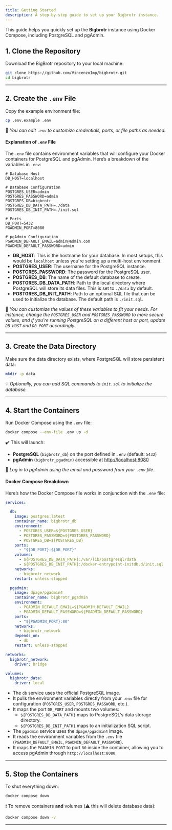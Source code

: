 ```yaml
---
title: Getting Started
description: A step-by-step guide to set up your Bigbrotr instance.
---
```


This guide helps you quickly set up the **Bigbrotr** instance using Docker Compose, including PostgreSQL and pgAdmin.

## 1. Clone the Repository

Download the BigBrotr repository to your local machine:

```bash
git clone https://github.com/VincenzoImp/bigbrotr.git
cd bigbrotr
```

---

## 2. Create the `.env` File

Copy the example environment file:

```bash
cp .env.example .env
```

🔧 *You can edit `.env` to customize credentials, ports, or file paths as needed.*

#### Explanation of `.env` File

The `.env` file contains environment variables that will configure your Docker containers for PostgreSQL and pgAdmin. Here’s a breakdown of the variables in `.env`:

```env
# Database Host
DB_HOST=localhost

# Database Configuration
POSTGRES_USER=admin
POSTGRES_PASSWORD=admin
POSTGRES_DB=bigbrotr
POSTGRES_DB_DATA_PATH=./data
POSTGRES_DB_INIT_PATH=./init.sql

# Ports
DB_PORT=5432
PGADMIN_PORT=8080

# pgAdmin Configuration
PGADMIN_DEFAULT_EMAIL=admin@admin.com
PGADMIN_DEFAULT_PASSWORD=admin
```

- **DB_HOST**: This is the hostname for your database. In most setups, this would be `localhost` unless you're setting up a multi-host environment.
- **POSTGRES_USER**: The username for the PostgreSQL instance.
- **POSTGRES_PASSWORD**: The password for the PostgreSQL user.
- **POSTGRES_DB**: The name of the default database to create.
- **POSTGRES_DB_DATA_PATH**: Path to the local directory where PostgreSQL will store its data files. This is set to `./data` by default.
- **POSTGRES_DB_INIT_PATH**: Path to an optional SQL file that can be used to initialize the database. The default path is `./init.sql`.

🔧 *You can customize the values of these variables to fit your needs. For instance, change the `POSTGRES_USER` and `POSTGRES_PASSWORD` to more secure values, and if you're running PostgreSQL on a different host or port, update `DB_HOST` and `DB_PORT` accordingly.*

---

## 3. Create the Data Directory

Make sure the data directory exists, where PostgreSQL will store persistent data:

```bash
mkdir -p data
```

💡 *Optionally, you can add SQL commands to `init.sql` to initialize the database.*

---

## 4. Start the Containers

Run Docker Compose using the `.env` file:

```bash
docker compose --env-file .env up -d
```

✔️ This will launch:

- **PostgreSQL** (`bigbrotr_db`) on the port defined in `.env` (default: `5432`)
- **pgAdmin** (`bigbrotr_pgadmin`) accessible at [http://localhost:8080](http://localhost:8080)

👤 *Log in to pgAdmin using the email and password from your `.env` file.*

#### Docker Compose Breakdown

Here’s how the Docker Compose file works in conjunction with the `.env` file:

```yaml
services:

  db:
    image: postgres:latest
    container_name: bigbrotr_db
    environment:
      - POSTGRES_USER=${POSTGRES_USER}
      - POSTGRES_PASSWORD=${POSTGRES_PASSWORD}
      - POSTGRES_DB=${POSTGRES_DB}
    ports:
      - "${DB_PORT}:${DB_PORT}"
    volumes:
      - ${POSTGRES_DB_DATA_PATH}:/var/lib/postgresql/data
      - ${POSTGRES_DB_INIT_PATH}:/docker-entrypoint-initdb.d/init.sql
    networks:
      - bigbrotr_network
    restart: unless-stopped

  pgadmin:
    image: dpage/pgadmin4
    container_name: bigbrotr_pgadmin
    environment:
      - PGADMIN_DEFAULT_EMAIL=${PGADMIN_DEFAULT_EMAIL}
      - PGADMIN_DEFAULT_PASSWORD=${PGADMIN_DEFAULT_PASSWORD}
    ports:
      - "${PGADMIN_PORT}:80"
    networks:
      - bigbrotr_network
    depends_on:
      - db
    restart: unless-stopped

networks:
  bigbrotr_network:
    driver: bridge

volumes:
  bigbrotr_data:
    driver: local
```

- The `db` service uses the official PostgreSQL image.
- It pulls the environment variables directly from your `.env` file for configuration (`POSTGRES_USER`, `POSTGRES_PASSWORD`, etc.).
- It maps the port `DB_PORT` and mounts two volumes:
    - `${POSTGRES_DB_DATA_PATH}` maps to PostgreSQL's data storage directory.
    - `${POSTGRES_DB_INIT_PATH}` maps to an initialization SQL script.
- The `pgadmin` service uses the `dpage/pgadmin4` image.
- It reads the environment variables from the `.env` file (`PGADMIN_DEFAULT_EMAIL`, `PGADMIN_DEFAULT_PASSWORD`).
- It maps the `PGADMIN_PORT` to port `80` inside the container, allowing you to access pgAdmin through `http://localhost:8080`.

---

## 5. Stop the Containers

To shut everything down:

```bash
docker compose down
```

❗ To remove containers **and** volumes (⚠️ this will delete database data):

```bash
docker compose down -v
```

---